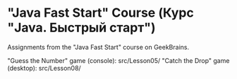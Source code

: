 # "Java Fast Start" Course (Курс "Java. Быстрый старт")
Assignments from the "Java Fast Start" course on GeekBrains.

"Guess the Number" game (console): src/Lesson05/
"Catch the Drop" game (desktop): src/Lesson08/
